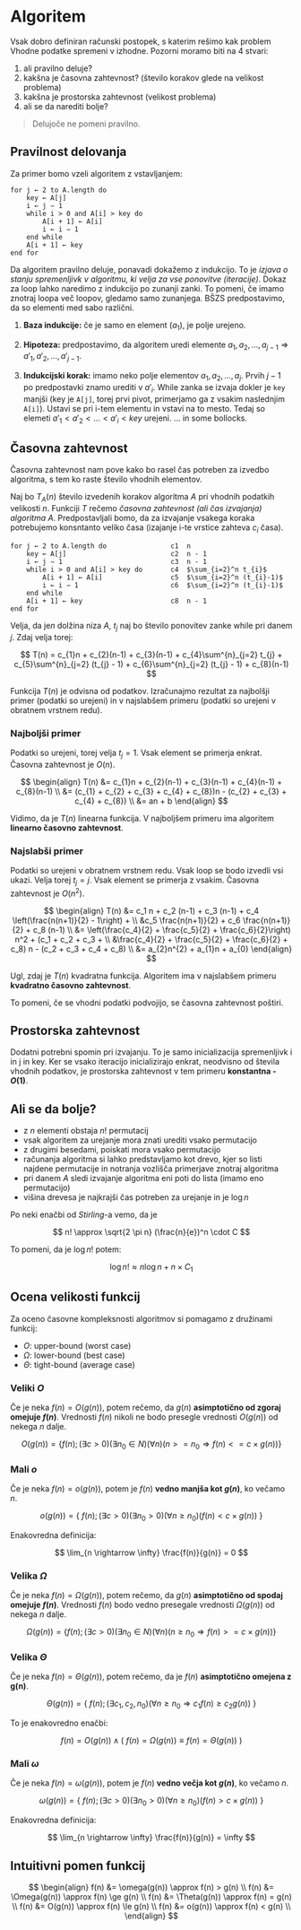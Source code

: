 # Algoritem

Vsak dobro definiran računski postopek, s katerim rešimo kak problem
Vhodne podatke spremeni v izhodne. Pozorni moramo biti na 4 stvari:

1. ali pravilno deluje?
2. kakšna je časovna zahtevnost? (število korakov glede na velikost problema)
3. kakšna je prostorska zahtevnost (velikost problema)
4. ali se da narediti bolje?

>Delujoče ne pomeni pravilno.

## Pravilnost delovanja

Za primer bomo vzeli algoritem z vstavljanjem:

    for j ← 2 to A.length do
        key ← A[j]
        i ← j − 1
        while i > 0 and A[i] > key do
            A[i + 1] ← A[i]
            i ← i − 1
        end while
        A[i + 1] ← key
    end for

Da algoritem pravilno deluje, ponavadi dokažemo z indukcijo.
To je *izjava o stanju spremenljivk v algoritmu, ki velja za vse
ponovitve (iteracije)*. Dokaz za loop lahko naredimo z indukcijo po
zunanji zanki. To pomeni, če imamo znotraj loopa več loopov, gledamo
samo zunanjega. BŠZS predpostavimo, da so elementi med sabo različni.

1. **Baza indukcije:** če je samo en element ($a_{1}$), je polje urejeno.

2. **Hipoteza:** predpostavimo, da algoritem uredi elemente
$a_{1}, a_{2}, ... , a_{j-1} \Rightarrow a'_{1}, a'_{2}, ... , a'_{j-1}$.

3. **Indukcijski korak:** imamo neko polje elementov $a_{1}, a_{2}, ... , a_{j}$.
Prvih $j-1$ po predpostavki znamo urediti v $a'_{i}$. While zanka se izvaja
dokler je `key` manjši (key je `A[j]`, torej prvi pivot, primerjamo ga z
vsakim naslednjim `A[i]`). Ustavi se pri i-tem elementu in vstavi na to mesto. Tedaj
so elemeti $a'_{1} < a'_{2} < ... < a'_{i} < key$ urejeni. ... in some bollocks.

## Časovna zahtevnost

Časovna zahtevnost nam pove kako bo rasel čas potreben za izvedbo algoritma,
s tem ko raste število vhodnih elementov.

Naj bo $T_{A}(n)$ število izvedenih korakov algoritma $A$ pri vhodnih podatkih
velikosti $n$. Funkciji $T$ rečemo *časovna zahtevnost (ali čas izvajanja)
algoritma $A$*. Predpostavljali bomo, da za izvajanje vsakega koraka
potrebujemo konsntanto veliko časa (izajanje i-te vrstice zahteva $c_{i}$ časa).

    for j ← 2 to A.length do                c1  n
        key ← A[j]                          c2  n - 1
        i ← j − 1                           c3  n - 1
        while i > 0 and A[i] > key do       c4  $\sum_{i=2}^n t_{i}$
            A[i + 1] ← A[i]                 c5  $\sum_{i=2}^n (t_{i}-1)$
            i ← i − 1                       c6  $\sum_{i=2}^n (t_{i}-1)$
        end while
        A[i + 1] ← key                      c8  n - 1
    end for

Velja, da je$n$ dolžina niza $A$, $t_{j}$ naj bo število ponovitev zanke
while pri danem $j$. Zdaj velja torej:

$$
T(n) = c_{1}n + c_{2}(n-1) + c_{3}(n-1) + c_{4}\sum^{n}_{j=2} t_{j} +
c_{5}\sum^{n}_{j=2} (t_{j} - 1) + c_{6}\sum^{n}_{j=2} (t_{j} - 1) +
c_{8}(n-1)
$$

Funkcija $T(n)$ je odvisna od podatkov. Izračunajmo rezultat za najbolšji
primer (podatki so urejeni) in v najslabšem primeru (podatki so urejeni
v obratnem vrstnem redu).

### Najboljši primer

Podatki so urejeni, torej velja $t_{j}=1$. Vsak element se primerja enkrat.
Časovna zahtevnost je $O(n)$.

$$
\begin{align}
T(n) &= c_{1}n + c_{2}(n-1) + c_{3}(n-1) + c_{4}(n-1) + c_{8}(n-1) \\
     &= (c_{1} + c_{2} + c_{3} + c_{4} + c_{8})n -
(c_{2} + c_{3} + c_{4} + c_{8}) \\
     &= an + b
\end{align}
$$

Vidimo, da je $T(n)$ linearna funkcija. V najboljšem primeru ima algoritem
**linearno časovno zahtevnost**.

### Najslabši primer

Podatki so urejeni v obratnem vrstnem redu. Vsak loop se bodo izvedli
vsi ukazi. Velja torej $t_{j} = j$. Vsak element se primerja z vsakim.
Časovna zahtevnost je $O(n^{2})$.

$$
\begin{align}
T(n) &= c_1 n + c_2 (n-1) + c_3 (n-1) + c_4 \left(\frac{n(n+1)}{2} -
1\right) + \\
&c_5 \frac{n(n+1)}{2} + c_6 \frac{n(n+1)}{2} + c_8 (n-1) \\
&= \left(\frac{c_4}{2} + \frac{c_5}{2} + \frac{c_6}{2}\right) n^2 +
(c_1 + c_2 + c_3 + \\
&\frac{c_4}{2} + \frac{c_5}{2} + \frac{c_6}{2} +
c_8) n - (c_2 + c_3 + c_4 + c_8) \\
&= a_{2}n^{2} + a_{1}n + a_{0}
\end{align}
$$

Ugl, zdaj je $T(n)$ kvadratna funkcija. Algoritem ima v najslabšem primeru
**kvadratno časovno zahtevnost**.

To pomeni, če se vhodni podatki podvojijo, se časovna zahtevnost
poštiri.

## Prostorska zahtevnost

Dodatni potrebni spomin pri izvajanju. To je samo inicializacija spremenljivk
i in j in key. Ker se vsako iteracijo inicializirajo enkrat, neodvisno od
števila vhodnih podatkov, je prostorska zahtevnost v tem primeru
**konstantna - $O(1)$**.

## Ali se da bolje?

- z $n$ elementi obstaja $n!$ permutacij
- vsak algoritem za urejanje mora znati urediti vsako permutacijo
- z drugimi besedami, poiskati mora vsako permutacijo
- računanja algoritma si lahko predstavljamo kot drevo, kjer so listi
najdene permutacije in notranja vozlišča primerjave znotraj algoritma
- pri danem $A$ sledi izvajanje algoritma eni poti do lista (imamo eno
permutacijo)
- višina drevesa je najkrajši čas potreben za urejanje in je $\log n$

Po neki enačbi od *Stirling*-a vemo, da je

$$
n! \approx \sqrt{2 \pi n} (\frac{n}{e})^n \cdot C
$$

To pomeni, da je $\log n!$ potem:

$$
\log n! \approx n \log n + n \times C_{1}
$$

## Ocena velikosti funkcij

Za oceno časovne kompleksnosti algoritmov si pomagamo z družinami funkcij:

- $O$: upper-bound (worst case)
- $\Omega$: lower-bound (best case)
- $\Theta$: tight-bound (average case)

### Veliki $O$

Če je neka $f(n) = O(g(n))$, potem rečemo, da $g(n)$ **asimptotično od
zgoraj omejuje $f(n)$**. Vrednosti $f(n)$ nikoli ne bodo presegle
vrednosti $O(g(n))$ od nekega $n$ dalje.

$$
O(g(n)) = \{ f(n) ; (\exists c>0)(\exists n_{0} \in N)(\forall n)
(n>=n_{0} \Rightarrow f(n) <= c \times g(n))\}
$$

### Mali $o$

Če je neka $f(n) = o(g(n))$, potem je $f(n)$ **vedno manjša kot $g(n)$**, ko
večamo $n$.

$$
o(g(n)) = \{ \ f(n) ; (\exists c>0)(\exists n_{0} > 0)(\forall n \geq n_{0})
(f(n) < c \times g(n)) \ \}
$$

Enakovredna definicija:

$$
\lim_{n \rightarrow \infty} \frac{f(n)}{g(n)} = 0
$$

### Velika $\Omega$

Če je neka $f(n) = \Omega(g(n))$, potem rečemo, da $g(n)$ **asimptotično od
spodaj omejuje $f(n)$**. Vrednosti $f(n)$ bodo vedno presegale vrednosti
$\Omega(g(n))$ od nekega $n$ dalje.

$$
\Omega(g(n)) = \{ f(n) ; (\exists c>0)(\exists n_{0} \in N)
(\forall n)(n \geq n_{0} \Rightarrow f(n) >= c \times g(n))\}
$$

### Velika $\Theta$

Če je neka $f(n) = \Theta(g(n))$, potem rečemo, da je $f(n)$ **asimptotično
omejena z g(n)**.

$$
\Theta(g(n)) = \{ \ f(n) ; (\exists c_{1}, c_{2}, n_{0})
(\forall n \ge n_{0} \Rightarrow c_{1}f(n) \ge c_{2}g(n)) \ \}
$$

To je enakovredno enačbi:

$$
f(n) = O(g(n)) \land ( \ f(n) = \Omega(g(n)) \equiv f(n) = \Theta(g(n)) \ )
$$

### Mali $\omega$

Če je neka $f(n) = \omega(g(n))$, potem je $f(n)$ **vedno večja kot $g(n)$**, ko
večamo $n$.

$$
\omega(g(n)) = \{ \ f(n) ; (\exists c>0)(\exists n_{0} > 0)(\forall n \geq n_{0})
(f(n) > c \times g(n)) \ \}
$$

Enakovredna definicija:

$$
\lim_{n \rightarrow \infty} \frac{f(n)}{g(n)} = \infty
$$

## Intuitivni pomen funkcij

$$
\begin{align}
f(n) &= \omega(g(n)) \approx f(n) > g(n) \\
f(n) &= \Omega(g(n)) \approx f(n) \ge g(n) \\
f(n) &= \Theta(g(n)) \approx f(n) = g(n) \\
f(n) &= O(g(n)) \approx f(n) \le g(n) \\
f(n) &= o(g(n)) \approx f(n) < g(n) \\
\end{align}
$$
